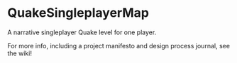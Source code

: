 # QuakeSingleplayerMap

A narrative singleplayer Quake level for one player.

For more info, including a project manifesto and design process journal, see the wiki!
